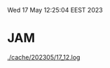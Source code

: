 Wed 17 May 12:25:04 EEST 2023
# JAM
<a href='./cache/202305/17_12.log'>./cache/202305/17_12.log</a>
